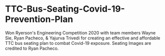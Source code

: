 # TTC-Bus-Seating-Covid-19-Prevention-Plan
Won Ryerson's Engineering Competition 2020 with team members Wayne Sie, Ryan Pacheco, & Yajurva Trivedi for creating an effective and affordable TTC bus seating plan to combat Covid-19 exposure. Seating Images are credited to Ryan Pacheco.



